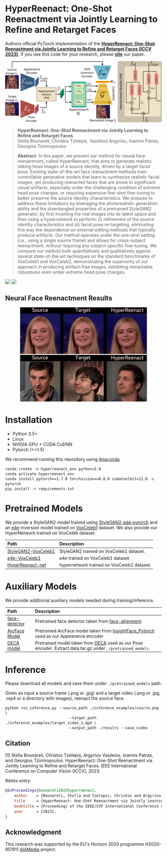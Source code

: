 # HyperReenact: One-Shot Reenactment via Jointly Learning to Refine and Retarget Faces

Authors official PyTorch implementation of the **[HyperReenact: One-Shot Reenactment via Jointly Learning to Refine and Retarget Faces (ICCV 2023)](https://arxiv.org/abs/2307.10797)**. If you use this code for your research, please [**cite**](#citation) our paper.

<p align="center">
<img src="images/architecture.png" style="width: 750px"/>
</p>

>**HyperReenact: One-Shot Reenactment via Jointly Learning to Refine and Retarget Faces**<br>
> Stella Bounareli, Christos Tzelepis, Vasileios Argyriou, Ioannis Patras, Georgios Tzimiropoulos<br>
>
> **Abstract**: In this paper, we present our method for neural face reenactment, called HyperReenact, that aims to generate realistic 
            talking head images of a source identity, driven by a target facial pose. Existing state-of-the-art face reenactment methods train 
            controllable generative models that learn to synthesize realistic facial images, yet producing reenacted faces that are prone to significant 
            visual artifacts, especially under the challenging condition of extreme head pose changes, or requiring expensive few-shot fine-tuning to better preserve 
            the source identity characteristics. We propose to address these limitations by leveraging the photorealistic generation ability and the disentangled properties of a pretrained StyleGAN2 generator, by first inverting the real images into its latent space and then using a hypernetwork to perform: (i) refinement of the source identity characteristics and (ii) facial pose re-targeting, eliminating this way the dependence on external editing methods that typically produce artifacts. Our method operates under the one-shot setting (i.e., using a single source frame) and allows for cross-subject reenactment, 
            without requiring any subject-specific fine-tuning. We compare our method both quantitatively and qualitatively against several state-of-the-art 
            techniques on the standard benchmarks of VoxCeleb1 and VoxCeleb2, demonstrating the superiority of our approach in producing artifact-free images, 
            exhibiting remarkable robustness even under extreme head pose changes. 

<a href="https://arxiv.org/abs/2307.10797"><img src="https://img.shields.io/badge/arXiv-2307.10797-b31b1b.svg" height=22.5></a>
<a href="https://stelabou.github.io/hyperreenact.github.io/"><img src="https://img.shields.io/badge/Page-Demo-darkgreen.svg" height=22.5></a>


## Neural Face Reenactment Results

<p align="center">
<img src="images/self.gif" style="height: 150px"/>
<img src="images/cross.gif" style="height: 150px"/>
</p>



# Installation

* Python 3.5+ 
* Linux
* NVIDIA GPU + CUDA CuDNN
* Pytorch (>=1.5)

We recommend running this repository using [Anaconda](https://docs.anaconda.com/anaconda/install/).  

```
conda create -n hyperreenact_env python=3.8
conda activate hyperreenact_env
conda install pytorch==1.7.0 torchvision==0.8.0 cudatoolkit=11.0 -c pytorch
pip install -r requirements.txt
```

# Pretrained Models

We provide a StyleGAN2 model trained using [StyleGAN2-ada-pytorch](https://github.com/NVlabs/stylegan2-ada-pytorch) and an [e4e](https://github.com/omertov/encoder4editing) inversion model trained on [VoxCeleb1](https://www.robots.ox.ac.uk/~vgg/data/voxceleb/vox1.html) dataset. We also provide our HyperNetwork trained on VoxCeleb dataset.


| Path | Description
| :--- | :----------
|[StyleGAN2-VoxCeleb1](https://drive.google.com/file/d/1cBwIFwq6cYIA5iR8tEvj6BIL7Ji7azIH/view?usp=sharing)  | StyleGAN2 trained on VoxCeleb1 dataset.
|[e4e-VoxCeleb1](https://drive.google.com/file/d/1TRATaREBi4VCMITUZV0ZO2XFU3YZKGlQ/view?usp=share_link)  | e4e trained on VoxCeleb1 dataset.
|[HyperReenact-net](https://drive.google.com/file/d/1BUp6S3Wf2SeM3a-b_7mkKZyaXAxKhLrI/view?usp=sharing)  | hypernetwork trained on VoxCeleb1 dataset.

# Auxiliary Models

We provide additional auxiliary models needed during training/inference.

| Path | Description
| :--- | :----------
|[face-detector](https://drive.google.com/file/d/1IWqJUTAZCelAZrUzfU38zK_ZM25fK32S/view?usp=share_link)  | Pretrained face detector taken from [face-alignment](https://github.com/1adrianb/face-alignment).
|[ArcFace Model](https://drive.google.com/file/d/1F3wrQALEOd1Vku8ArJ_Gn4T6U3IX7Pz7/view?usp=sharing)  | Pretrained ArcFace model taken from [InsightFace_Pytorch](https://github.com/TreB1eN/InsightFace_Pytorch) used as our Appearance encoder
|[DECA model](https://drive.google.com/file/d/1BHVJAEXscaXMj_p2rOsHYF_vaRRRHQbA/view?usp=sharing)  | Pretrained model taken from [DECA](https://github.com/YadiraF/DECA) used as our Pose encoder. Extract data.tar.gz under  `./pretrained_models`.

# Inference 

Please download all models and save them under `./pretrained_models` path.

Given as input a source frame (.png or .jpg) and a target video (.png or .jpg, .mp4 or a directory with images), reenact the source face. 
```
python run_inference.py --source_path ./inference_examples/source.png \
							--target_path ./inference_examples/target_video_1.mp4 \
							--output_path ./results --save_video
```

## Citation

[1] Stella Bounareli, Christos Tzelepis, Argyriou Vasileios, Ioannis Patras, and Georgios Tzimiropoulos. HyperReenact: One-Shot Reenactment via Jointly Learning to Refine and Retarget Faces. IEEE International Conference on Computer Vision (ICCV), 2023.

Bibtex entry:

```bibtex
@InProceedings{bounareli2023hyperreenact,
    author    = {Bounareli, Stella and Tzelepis, Christos and Argyriou, Vasileios and Patras, Ioannis and Tzimiropoulos, Georgios},
    title     = {HyperReenact: One-Shot Reenactment via Jointly Learning to Refine and Retarget Faces},
    booktitle = {Proceedings of the IEEE/CVF International Conference on Computer Vision (ICCV)},
    year      = {2023},
}
```



## Acknowledgment

This research was supported by the EU's Horizon 2020 programme H2020-951911 [AI4Media](https://www.ai4media.eu/) project.


